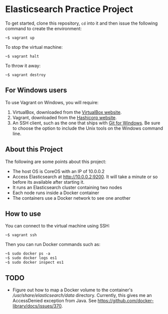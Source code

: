 # Elasticsearch Practice Project

To get started, clone this repository, `cd` into it and then issue the following command to create the environment:

```
~$ vagrant up
```

To stop the virtual machine:

```
~$ vagrant halt
```

To throw it away:

```
~$ vagrant destroy
```

## For Windows users

To use Vagrant on Windows, you will require:

1. VirtualBox, downloaded from the [VirtualBox website](https://www.virtualbox.org/wiki/Downloads).
2. Vagrant, downloaded from the [Hashicorp website](https://www.vagrantup.com/downloads.html).
3. An SSH client, such as the one that ships with [Git for Windows](https://git-scm.com/download/win). Be sure to choose the option to include the Unix tools on the Windows command line.

## About this Project

The following are some points about this project:

* The host OS is CoreOS with an IP of 10.0.0.2
* Access Elasticsearch at http://10.0.0.2:9200. It will take a minute or so before its available after starting it.
* It runs an Elasticsearch cluster containing two nodes
* Each node runs inside a Docker container
* The containers use a Docker network to see one another

## How to use

You can connect to the virtual machine using SSH:

```
~$ vagrant ssh
```

Then you can run Docker commands such as:

```
~$ sudo docker ps -a
~$ sudo docker logs es1
~$ sudo docker inspect es1
```

## TODO

* Figure out how to map a Docker volume to the container's */usr/share/elasticsearch/data* directory. Currently, this gives me an AccessDenied exception from Java. See https://github.com/docker-library/docs/issues/370.